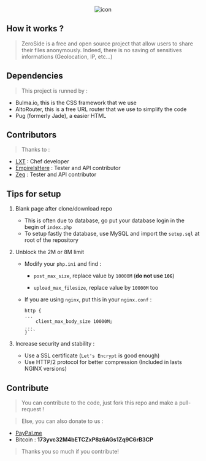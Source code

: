 <p align="center">
    <img src="https://s12.postimg.org/kq7qfeuzh/68747470733a2f2f696d6167652e6962622e636f2f686171.jpg" alt="icon"/>
</p>

## How it works ?

> ZeroSide is a free and open source project that allow users to share their files anonymously. Indeed, there is no saving of sensitives informations (Geolocation, IP, etc...)

## Dependencies

> This project is runned by :
- Bulma.io, this is the CSS framework that we use
- AltoRouter, this is a free URL router that we use to simplify the code
- Pug (formerly Jade), a easier HTML

## Contributors

> Thanks to :
- [LXT](https://github.com/l-x-0x7) : Chef developer
- [EmpireIsHere](https://github.com/empireishere) : Tester and API contributor
- [Zeq](https://github.com/Kqdi) : Tester and API contributor

## Tips for setup

1. Blank page after clone/download repo
    - This is often due to database, go put your database login in the begin of `index.php`
    - To setup fastly the database, use MySQL and import the `setup.sql` at root of the repository

2. Unblock the 2M or 8M limit
    - Modify your `php.ini` and find :
        - `post_max_size`, replace value by `10000M` (**do not use `10G`**)

        - `upload_max_filesize`, replace value by `10000M` too

    - If you are using `nginx`, put this in your `nginx.conf` :
        ```
        http {
        ...
            client_max_body_size 10000M;
        ...
        }```
3. Increase security and stability :
    - Use a SSL certificate (`Let's Encrypt` is good enough)
    - Use HTTP/2 protocol for better compression (Included in lasts NGINX versions)

## Contribute

> You can contribute to the code, just fork this repo and make a pull-request !

> Else, you can also donate to us :
- [PayPal.me](https://www.paypal.me/syscco)
- Bitcoin : **173yvc32M4bETCZxP8z6AGs1Zq9C6rB3CP**

> Thanks you so much if you contribute!
